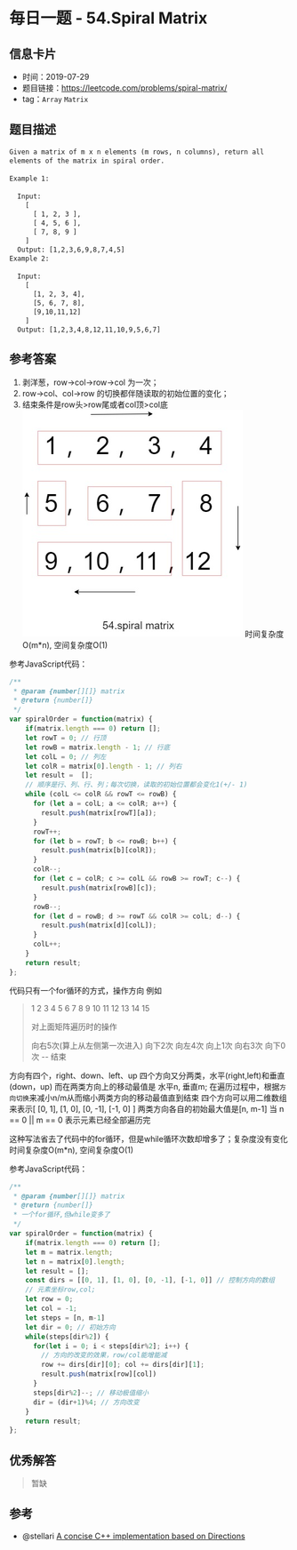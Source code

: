 # 毎日一题 - 54.Spiral Matrix

## 信息卡片

- 时间：2019-07-29
- 题目链接：https://leetcode.com/problems/spiral-matrix/
- tag：`Array` `Matrix`

## 题目描述

```
Given a matrix of m x n elements (m rows, n columns), return all elements of the matrix in spiral order.

Example 1:

  Input:
    [
      [ 1, 2, 3 ],
      [ 4, 5, 6 ],
      [ 7, 8, 9 ]
    ]
  Output: [1,2,3,6,9,8,7,4,5]
Example 2:

  Input:
    [
      [1, 2, 3, 4],
      [5, 6, 7, 8],
      [9,10,11,12]
    ]
  Output: [1,2,3,4,8,12,11,10,9,5,6,7]
```

## 参考答案

1. 剥洋葱，row->col->row->col 为一次；
2. row->col、col->row 的切换都伴随读取的初始位置的变化；
3. 结束条件是row头>row尾或者col顶>col底
![剥洋葱](../assets/problems/54.spiral-matrix.jpg)</div>
时间复杂度O(m*n), 空间复杂度O(1)

参考JavaScript代码：

```js
/**
 * @param {number[][]} matrix
 * @return {number[]}
 */
var spiralOrder = function(matrix) {
    if(matrix.length === 0) return [];
    let rowT = 0; // 行顶
    let rowB = matrix.length - 1; // 行底
    let colL = 0; // 列左
    let colR = matrix[0].length - 1; // 列右
    let result =  [];
    // 顺序是行、列、行、列；每次切换，读取的初始位置都会变化1(+/- 1)
    while (colL <= colR && rowT <= rowB) {
      for (let a = colL; a <= colR; a++) {
        result.push(matrix[rowT][a]);
      }
      rowT++;
      for (let b = rowT; b <= rowB; b++) {
        result.push(matrix[b][colR]);
      }
      colR--;
      for (let c = colR; c >= colL && rowB >= rowT; c--) {
        result.push(matrix[rowB][c]);
      }
      rowB--;
      for (let d = rowB; d >= rowT && colR >= colL; d--) {
        result.push(matrix[d][colL]);
      }
      colL++;
    }
    return result;
};
```

代码只有一个for循环的方式，操作方向
例如
>  1  2  3  4  5
>  6  7  8  9 10
> 11 12 13 14 15
>
> 对上面矩阵遍历时的操作
>
> 向右5次(算上从左侧第一次进入)
> 向下2次
> 向左4次
> 向上1次
> 向右3次
> 向下0次 -- 结束

方向有四个，right、down、left、up
四个方向又分两类，水平(right,left)和垂直(down，up)
而在两类方向上的移动最值是 水平n, 垂直m;
在遍历过程中，根据`方向切换`来减小n/m从而缩小两类方向的移动最值直到结束
四个方向可以用二维数组来表示[ [0, 1], [1, 0], [0, -1], [-1, 0] ]
两类方向各自的初始最大值是[n, m-1]
当 n == 0 || m == 0 表示元素已经全部遍历完

这种写法省去了代码中的for循环，但是while循环次数却增多了；复杂度没有变化
时间复杂度O(m*n), 空间复杂度O(1)

参考JavaScript代码：

```js
/**
 * @param {number[][]} matrix
 * @return {number[]}
 * 一个for循环,但while变多了
 */
var spiralOrder = function(matrix) {
    if(matrix.length === 0) return [];
    let m = matrix.length;
    let n = matrix[0].length;
    let result = [];
    const dirs = [[0, 1], [1, 0], [0, -1], [-1, 0]] // 控制方向的数组
    // 元素坐标row,col;
    let row = 0;
    let col = -1;
    let steps = [n, m-1]
    let dir = 0; // 初始方向
    while(steps[dir%2]) {
      for(let i = 0; i < steps[dir%2]; i++) {
        // 方向的改变的效果，row/col能增能减
        row += dirs[dir][0]; col += dirs[dir][1];
        result.push(matrix[row][col])
      }
      steps[dir%2]--; // 移动极值缩小
      dir = (dir+1)%4; // 方向改变
    }
    return result;
};
```

## 优秀解答

> 暂缺

## 参考
- @stellari [A concise C++ implementation based on Directions](https://leetcode.com/problems/spiral-matrix/discuss/20573/A-concise-C%2B%2B-implementation-based-on-Directions)
